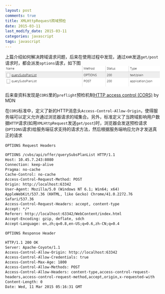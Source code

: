 ```yaml
---
layout: post
comments: true
title: XMLHttpRequest跨域预检
date: 2015-03-11
last_modify_date: 2015-03-11
categories: javascript
tags: javascript
---
```


上篇介绍如何解决跨域请求问题，后来在使用过程中发现，通过`XHR`发送`get/post`请求时，都会派发`options`请求，如下图
![](/images/posts/preflight.png)

后来查资料发现是`CORS`里的`preflight`预检机制[HTTP access control (CORS)](https://developer.mozilla.org/en-US/docs/Web/HTTP/Access_control_CORS) by MDN

在`CORS`标准中，定义了新的HTTP消息头`Access-Control-Allow-Origin`，使得服务端可以定义允许通过浏览器请求的域集合。另外，标准定义了当跨域影响用户数据`HTTP`请求(如用`XMLHttpRequest`发送`get/post`)时，浏览器会发送预检请求(`OPTIONS`请求)给服务端征求支持的请求方法，然后根据服务端响应允许才发送真正的请求

`OPTIONS Request Headers`

	OPTIONS /cvbs/api/offer/querySubsPlanList HTTP/1.1
	Host: 10.45.7.243:8080
	Connection: keep-alive
	Pragma: no-cache
	Cache-Control: no-cache
	Access-Control-Request-Method: POST
	Origin: http://localhost:63342
	User-Agent: Mozilla/5.0 (Windows NT 6.1; Win64; x64) AppleWebKit/537.36 (KHTML, like Gecko) Chrome/41.0.2272.76 Safari/537.36
	Access-Control-Request-Headers: accept, content-type
	Accept: */*
	Referer: http://localhost:63342/WebContent/index.html
	Accept-Encoding: gzip, deflate, sdch
	Accept-Language: en,zh;q=0.8,en-US;q=0.6,zh-CN;q=0.4

`OPTIONS Response Header` 

	HTTP/1.1 200 OK
	Server: Apache-Coyote/1.1
	Access-Control-Allow-Origin: http://localhost:63342
	Access-Control-Allow-Credentials: true
	Access-Control-Max-Age: 1800
	Access-Control-Allow-Methods: POST
	Access-Control-Allow-Headers: content-type,access-control-request-headers,access-control-request-method,accept,origin,x-requested-with
	Content-Length: 0
	Date: Wed, 11 Mar 2015 05:16:31 GMT




